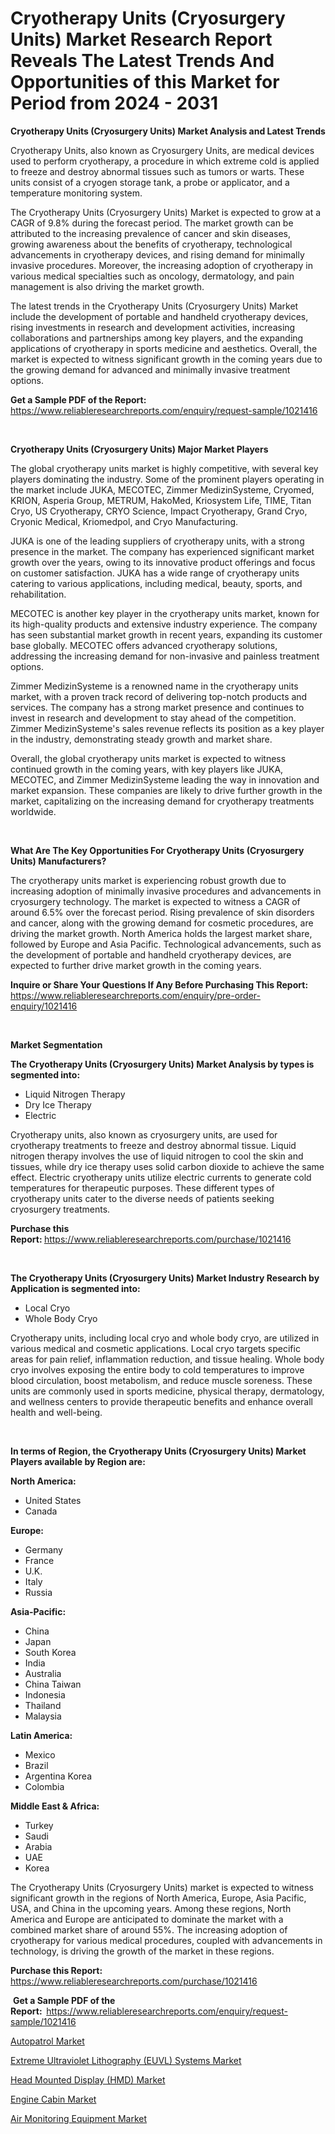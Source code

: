 <p><h1>Cryotherapy Units (Cryosurgery Units) Market Research Report Reveals The Latest Trends And Opportunities of this Market for Period from 2024 - 2031</h1></p><p><strong>Cryotherapy Units (Cryosurgery Units) Market Analysis and Latest Trends</strong></p>
<p><p>Cryotherapy Units, also known as Cryosurgery Units, are medical devices used to perform cryotherapy, a procedure in which extreme cold is applied to freeze and destroy abnormal tissues such as tumors or warts. These units consist of a cryogen storage tank, a probe or applicator, and a temperature monitoring system.</p><p>The Cryotherapy Units (Cryosurgery Units) Market is expected to grow at a CAGR of 9.8% during the forecast period. The market growth can be attributed to the increasing prevalence of cancer and skin diseases, growing awareness about the benefits of cryotherapy, technological advancements in cryotherapy devices, and rising demand for minimally invasive procedures. Moreover, the increasing adoption of cryotherapy in various medical specialties such as oncology, dermatology, and pain management is also driving the market growth.</p><p>The latest trends in the Cryotherapy Units (Cryosurgery Units) Market include the development of portable and handheld cryotherapy devices, rising investments in research and development activities, increasing collaborations and partnerships among key players, and the expanding applications of cryotherapy in sports medicine and aesthetics. Overall, the market is expected to witness significant growth in the coming years due to the growing demand for advanced and minimally invasive treatment options.</p></p>
<p><strong>Get a Sample PDF of the Report:&nbsp;</strong> <a href="https://www.reliableresearchreports.com/enquiry/request-sample/1021416">https://www.reliableresearchreports.com/enquiry/request-sample/1021416</a></p>
<p>&nbsp;</p>
<p><strong>Cryotherapy Units (Cryosurgery Units) Major Market Players</strong></p>
<p><p>The global cryotherapy units market is highly competitive, with several key players dominating the industry. Some of the prominent players operating in the market include JUKA, MECOTEC, Zimmer MedizinSysteme, Cryomed, KRION, Asperia Group, METRUM, HakoMed, Kriosystem Life, TIME, Titan Cryo, US Cryotherapy, CRYO Science, Impact Cryotherapy, Grand Cryo, Cryonic Medical, Kriomedpol, and Cryo Manufacturing.</p><p>JUKA is one of the leading suppliers of cryotherapy units, with a strong presence in the market. The company has experienced significant market growth over the years, owing to its innovative product offerings and focus on customer satisfaction. JUKA has a wide range of cryotherapy units catering to various applications, including medical, beauty, sports, and rehabilitation.</p><p>MECOTEC is another key player in the cryotherapy units market, known for its high-quality products and extensive industry experience. The company has seen substantial market growth in recent years, expanding its customer base globally. MECOTEC offers advanced cryotherapy solutions, addressing the increasing demand for non-invasive and painless treatment options.</p><p>Zimmer MedizinSysteme is a renowned name in the cryotherapy units market, with a proven track record of delivering top-notch products and services. The company has a strong market presence and continues to invest in research and development to stay ahead of the competition. Zimmer MedizinSysteme's sales revenue reflects its position as a key player in the industry, demonstrating steady growth and market share.</p><p>Overall, the global cryotherapy units market is expected to witness continued growth in the coming years, with key players like JUKA, MECOTEC, and Zimmer MedizinSysteme leading the way in innovation and market expansion. These companies are likely to drive further growth in the market, capitalizing on the increasing demand for cryotherapy treatments worldwide.</p></p>
<p>&nbsp;</p>
<p><strong>What Are The Key Opportunities For Cryotherapy Units (Cryosurgery Units) Manufacturers?</strong></p>
<p><p>The cryotherapy units market is experiencing robust growth due to increasing adoption of minimally invasive procedures and advancements in cryosurgery technology. The market is expected to witness a CAGR of around 6.5% over the forecast period. Rising prevalence of skin disorders and cancer, along with the growing demand for cosmetic procedures, are driving the market growth. North America holds the largest market share, followed by Europe and Asia Pacific. Technological advancements, such as the development of portable and handheld cryotherapy devices, are expected to further drive market growth in the coming years.</p></p>
<p><strong>Inquire or Share Your Questions If Any Before Purchasing This Report:</strong> <a href="https://www.reliableresearchreports.com/enquiry/pre-order-enquiry/1021416">https://www.reliableresearchreports.com/enquiry/pre-order-enquiry/1021416</a></p>
<p>&nbsp;</p>
<p><strong>Market Segmentation</strong></p>
<p><strong>The Cryotherapy Units (Cryosurgery Units) Market Analysis by types is segmented into:</strong></p>
<p><ul><li>Liquid Nitrogen Therapy</li><li>Dry Ice Therapy</li><li>Electric</li></ul></p>
<p><p>Cryotherapy units, also known as cryosurgery units, are used for cryotherapy treatments to freeze and destroy abnormal tissue. Liquid nitrogen therapy involves the use of liquid nitrogen to cool the skin and tissues, while dry ice therapy uses solid carbon dioxide to achieve the same effect. Electric cryotherapy units utilize electric currents to generate cold temperatures for therapeutic purposes. These different types of cryotherapy units cater to the diverse needs of patients seeking cryosurgery treatments.</p></p>
<p><strong>Purchase this Report:&nbsp;</strong><a href="https://www.reliableresearchreports.com/purchase/1021416">https://www.reliableresearchreports.com/purchase/1021416</a></p>
<p>&nbsp;</p>
<p><strong>The Cryotherapy Units (Cryosurgery Units) Market Industry Research by Application is segmented into:</strong></p>
<p><ul><li>Local Cryo</li><li>Whole Body Cryo</li></ul></p>
<p><p>Cryotherapy units, including local cryo and whole body cryo, are utilized in various medical and cosmetic applications. Local cryo targets specific areas for pain relief, inflammation reduction, and tissue healing. Whole body cryo involves exposing the entire body to cold temperatures to improve blood circulation, boost metabolism, and reduce muscle soreness. These units are commonly used in sports medicine, physical therapy, dermatology, and wellness centers to provide therapeutic benefits and enhance overall health and well-being.</p></p>
<p>&nbsp;</p>
<p><strong>In terms of Region, the Cryotherapy Units (Cryosurgery Units) Market Players available by Region are:</strong></p>
<p>
    <p> <strong> North America: </strong>
        <ul>
            <li>United States</li>
            <li>Canada</li>
        </ul>
        </p> 
    <p> <strong> Europe: </strong>
        <ul>
            <li>Germany</li>
            <li>France</li>
            <li>U.K.</li>
            <li>Italy</li>
            <li>Russia</li>
        </ul>
        </p> 
    <p> <strong> Asia-Pacific: </strong>
        <ul>
            <li>China</li>
            <li>Japan</li>
            <li>South Korea</li>
            <li>India</li>
            <li>Australia</li>
            <li>China Taiwan</li>
            <li>Indonesia</li>
            <li>Thailand</li>
            <li>Malaysia</li>
        </ul>
        </p> 
    <p> <strong> Latin America: </strong>
        <ul>
            <li>Mexico</li>
            <li>Brazil</li>
            <li>Argentina Korea</li>
            <li>Colombia</li>
        </ul>
        </p> 
    <p> <strong> Middle East & Africa: </strong>
        <ul>
            <li>Turkey</li>
            <li>Saudi</li>
            <li>Arabia</li>
            <li>UAE</li>
            <li>Korea</li>
        </ul>
    </p>
    </p>
<p><p>The Cryotherapy Units (Cryosurgery Units) market is expected to witness significant growth in the regions of North America, Europe, Asia Pacific, USA, and China in the upcoming years. Among these regions, North America and Europe are anticipated to dominate the market with a combined market share of around 55%. The increasing adoption of cryotherapy for various medical procedures, coupled with advancements in technology, is driving the growth of the market in these regions.</p></p>
<p><strong>Purchase this Report: </strong><a href="https://www.reliableresearchreports.com/purchase/1021416">https://www.reliableresearchreports.com/purchase/1021416</a></p>
<p>&nbsp;<strong>Get a Sample PDF of the Report:&nbsp;&nbsp;</strong><a href="https://www.reliableresearchreports.com/enquiry/request-sample/1021416">https://www.reliableresearchreports.com/enquiry/request-sample/1021416</a></p>
<p><strong></strong></p>
<p><p><a href="https://medium.com/p/7d90a733e40c/edit">Autopatrol Market</a></p><p><a href="https://github.com/provorikovar/Market-Research-Report-List-3/blob/main/extreme-ultraviolet-lithography-euvl-systems-market.md">Extreme Ultraviolet Lithography (EUVL) Systems Market</a></p><p><a href="https://github.com/CliffMedina6/Market-Research-Report-List-3/blob/main/head-mounted-display-hmd-market.md">Head Mounted Display (HMD) Market</a></p><p><a href="https://medium.com/p/845704936624/edit">Engine Cabin Market</a></p><p><a href="https://medium.com/@birdielynch2022/air-monitoring-equipment-market-trends-forecast-and-competitive-analysis-to-2031-7943fc6ea96c">Air Monitoring Equipment Market</a></p></p>
